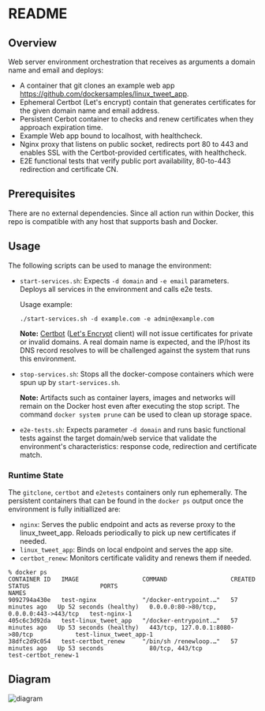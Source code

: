 # README

## Overview

Web server environment orchestration that receives as arguments a domain name and email and deploys:

- A container that git clones an example web app https://github.com/dockersamples/linux_tweet_app.
- Ephemeral Certbot (Let's encrypt) contain that generates certificates for the given domain name and email address.
- Persistent Cerbot container to checks and renew certificates when they approach expiration time.
- Example Web app bound to localhost, with healthcheck.
- Nginx proxy that listens on public socket, redirects port 80 to 443 and enables SSL with the Certbot-provided certificates, with healthcheck.
- E2E functional tests that verify public port availability, 80-to-443 redirection and certificate CN.

## Prerequisites

There are no external dependencies. Since all action run within Docker, this repo is compatible with any host that supports bash and Docker.

## Usage
The following scripts can be used to manage the environment:

- `start-services.sh`: Expects `-d domain` and `-e email` parameters. Deploys all services in the environment and calls e2e tests.

    Usage example:

    ```
    ./start-services.sh -d example.com -e admin@example.com
    ```

    **Note:** [Certbot](https://certbot.eff.org/) ([Let's Encrypt](https://letsencrypt.org/getting-started/) client) will not issue certificates for private or invalid domains. A real domain name is expected, and the IP/host its DNS record resolves to will be challenged against the system that runs this environment.

- `stop-services.sh`: Stops all the docker-compose containers which were spun up by `start-services.sh`.

    **Note:** Artifacts such as container layers, images and networks will remain on the Docker host even after executing the stop script. The command `docker system prune` can be used to clean up storage space.

- `e2e-tests.sh`: Expects parameter `-d domain` and runs basic functional tests against the target domain/web service that validate the environment's characteristics: response code, redirection and certificate match.

### Runtime State

The `gitclone`, `certbot` and `e2etests` containers only run ephemerally.
The persistent containers that can be found in the `docker ps` output once the environment is fully initiallized are:

- `nginx`: Serves the public endpoint and acts as reverse proxy to the linux_tweet_app. Reloads periodically to pick up new certificates if needed.
- `linux_tweet_app`: Binds on local endpoint and serves the app site.
- `certbot_renew`: Monitors certificate validity and renews them if needed.

```
% docker ps
CONTAINER ID   IMAGE                  COMMAND                  CREATED          STATUS                    PORTS                                      NAMES
9092794a430e   test-nginx             "/docker-entrypoint.…"   57 minutes ago   Up 52 seconds (healthy)   0.0.0.0:80->80/tcp, 0.0.0.0:443->443/tcp   test-nginx-1
405c6c3d92da   test-linux_tweet_app   "/docker-entrypoint.…"   57 minutes ago   Up 53 seconds (healthy)   443/tcp, 127.0.0.1:8080->80/tcp            test-linux_tweet_app-1
38dfc2d9c054   test-certbot_renew     "/bin/sh /renewloop.…"   57 minutes ago   Up 53 seconds             80/tcp, 443/tcp                            test-certbot_renew-1
```

## Diagram

![diagram](https://github.com/kostasb/reverse-proxy/assets/15780449/9aa595b0-1115-479c-aef3-277c4e12c184)
